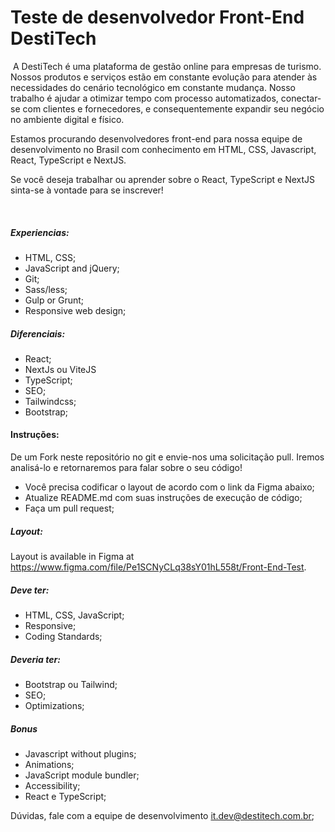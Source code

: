 # Teste de desenvolvedor Front-End DestiTech
​
A DestiTech é uma plataforma de gestão online para empresas de turismo. Nossos produtos e serviços estão em constante evolução para atender às necessidades do cenário tecnológico em constante mudança. Nosso trabalho é ajudar a otimizar tempo com processo automatizados, conectar-se com clientes e fornecedores, e consequentemente expandir seu negócio no ambiente digital e físico.

​Estamos procurando desenvolvedores front-end para nossa equipe de desenvolvimento no Brasil com conhecimento em HTML, CSS, Javascript, React, TypeScript e NextJS.

​Se você deseja trabalhar ou aprender sobre o React, TypeScript e NextJS sinta-se à vontade para se inscrever!​​

​
​
##### Experiencias:
* HTML, CSS;
* JavaScript and jQuery;
* Git;
* Sass/less;
* Gulp or Grunt;
* Responsive web design;
​
​
##### Diferenciais:
* React;
* NextJs ou ViteJS
* TypeScript;
* SEO;
* Tailwindcss;
* Bootstrap;
​
​
#### Instruções:
De um Fork neste repositório no git e envie-nos uma solicitação pull. Iremos analisá-lo e retornaremos para falar sobre o seu código!
​
* Você precisa codificar o layout de acordo com o link da Figma abaixo;
* Atualize README.md com suas instruções de execução de código;
* Faça um pull request;
​
​
##### Layout:
Layout is available in Figma at https://www.figma.com/file/Pe1SCNyCLq38sY01hL558t/Front-End-Test.
​
​
##### Deve ter:
* HTML, CSS, JavaScript;
* Responsive;
* Coding Standards;
​
​
##### Deveria ter:
* Bootstrap ou Tailwind;
* SEO;
* Optimizations;
​
​
##### Bonus
* Javascript without plugins;
* Animations;
* JavaScript module bundler;
* Accessibility;
* React e TypeScript;
​
​

Dúvidas, fale com a equipe de desenvolvimento it.dev@destitech.com.br;
